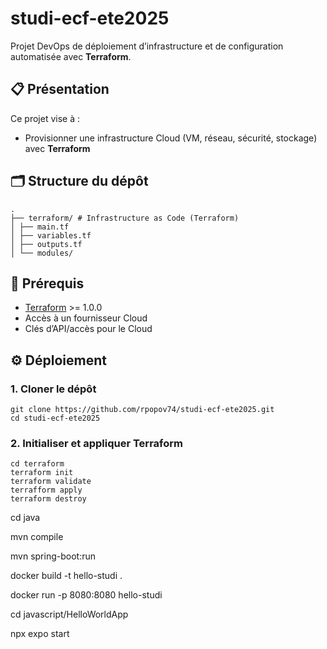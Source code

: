 # studi-ecf-ete2025

Projet DevOps de déploiement d’infrastructure et de configuration automatisée avec **Terraform**.

## 📋 Présentation

Ce projet vise à :
- Provisionner une infrastructure Cloud (VM, réseau, sécurité, stockage) avec **Terraform**

## 🗂️ Structure du dépôt

```
.
├── terraform/ # Infrastructure as Code (Terraform)
│ ├── main.tf
│ ├── variables.tf
│ ├── outputs.tf
│ └── modules/
```

## 🚀 Prérequis

- [Terraform](https://www.terraform.io/) >= 1.0.0
- Accès à un fournisseur Cloud
- Clés d’API/accès pour le Cloud

## ⚙️ Déploiement

### 1. Cloner le dépôt
```
git clone https://github.com/rpopov74/studi-ecf-ete2025.git
cd studi-ecf-ete2025
```

### 2. Initialiser et appliquer Terraform
```
cd terraform
terraform init
terraform validate
terrafform apply
terraform destroy
```


cd java

mvn compile

mvn spring-boot:run

docker build -t hello-studi .

docker run -p 8080:8080 hello-studi

cd javascript/HelloWorldApp

npx expo start